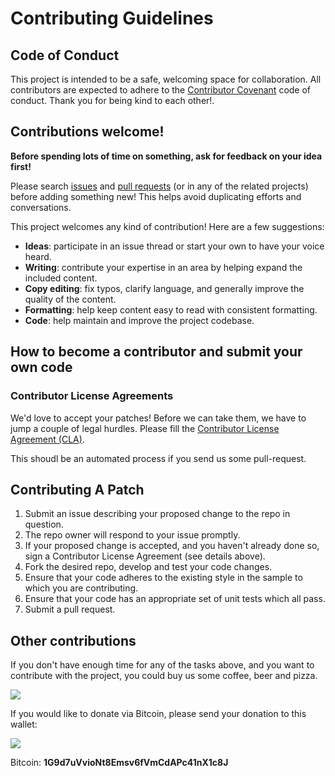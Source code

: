 # Contributing Guidelines

## Code of Conduct

This project is intended to be a safe, welcoming space for collaboration. All contributors are expected to adhere to the [Contributor Covenant](http://contributor-covenant.org) code of conduct. Thank you for being kind
to each other!.

## Contributions welcome!

**Before spending lots of time on something, ask for feedback on your idea first!**

Please search [issues](https://github.com/conejoninja/home/issues) and [pull requests](https://github.com/conejoninja/home/pulls) (or in any of the related projects) before adding something new! This helps avoid duplicating efforts and conversations.

This project welcomes any kind of contribution! Here are a few suggestions:

- **Ideas**: participate in an issue thread or start your own to have your voice heard.
- **Writing**: contribute your expertise in an area by helping expand the included content.
- **Copy editing**: fix typos, clarify language, and generally improve the quality of the content.
- **Formatting**: help keep content easy to read with consistent formatting.
- **Code**: help maintain and improve the project codebase.



## How to become a contributor and submit your own code

### Contributor License Agreements

We'd love to accept your patches! Before we can take them, we
have to jump a couple of legal hurdles. Please fill the [Contributor License Agreement
(CLA)](https://gist.github.com/conejoninja/4cfea5c8a437a1f1cf65b66a857c7b74).

This shoudl be an automated process if you send us some pull-request.

## Contributing A Patch

1. Submit an issue describing your proposed change to the repo in question.
1. The repo owner will respond to your issue promptly.
1. If your proposed change is accepted, and you haven't already done so, sign a
   Contributor License Agreement (see details above).
1. Fork the desired repo, develop and test your code changes.
1. Ensure that your code adheres to the existing style in the sample to which
   you are contributing. 
1. Ensure that your code has an appropriate set of unit tests which all pass.
1. Submit a pull request.


## Other contributions

If you don't have enough time for any of the tasks above, and you want to contribute with the project, you could buy us some coffee, beer and pizza.


![](https://conejoninja.github.io/home/images/ribbon.png)

If you would like to donate via Bitcoin, please send your donation to this wallet:

   ![](https://conejoninja.github.io/home/images/qr.png)

Bitcoin: **1G9d7uVvioNt8Emsv6fVmCdAPc41nX1c8J**